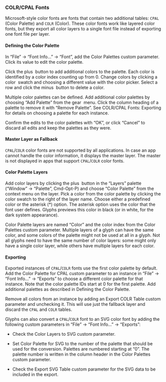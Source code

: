 ### COLR/CPAL Fonts

Microsoft-style color fonts are fonts that contain two additional tables: `CPAL` (Color Palette) and `COLR` (Color).
These color fonts work like layered color fonts, but they export all color layers to a single font file instead of exporting one font file per layer.

#### Defining the Color Palette

In “File” → “Font Info…” → “Font”, add the Color Palettes custom parameter.
Click its value to edit the color palette.

Click the plus  button to add additional colors to the palette.
Each color is identified by a color index counting up from 0.
Change colors by clicking a color  swatch and choosing a different value with the color picker.
Select a row and click the minus  button to delete a color.

Multiple color palettes can be defined.
Add additional color palettes by choosing “Add Palette” from the gear  menu.
Click the column heading of a palette to remove it with “Remove Palette”.
See COLR/CPAL Fonts: Exporting for details on choosing a palette for each instance.

Confirm the edits to the color palettes with “OK”, or click “Cancel” to discard all edits and keep the palettes as they were.

#### Master Layer as Fallback

`CPAL`/`COLR` color fonts are not supported by all applications.
In case an app cannot handle the color information, it displays the master layer.
The master is not displayed in apps that support `CPAL`/`COLR` color fonts.

#### Color Palette Layers

Add color layers by clicking the plus  button in the “Layers” palette (“Window” → “Palette”, Cmd-Opt-P) and choose “Color Palette” from the context menu on the layer.
Pick a color from the color palette by clicking the color swatch to the right of the layer name.
Choose either a predefined color or the asterisk (*) option.
The asterisk option uses the color that the font user defines.
Glyphs previews this color in black (or in white, for the dark system appearance).

Color Palette layers are named “Color” and the color index from the Color Palettes custom parameter.
Multiple layers of a glyph can have the same color, and some colors of the palette might not be used at all in a glyph.
Not all glyphs need to have the same number of color layers: some might only have a single color layer, while others have multiple layers for each color.

#### Exporting

Exported instances of `CPAL`/`COLR` fonts use the first color palette by default.
Add the Color Palette for CPAL custom parameter to an instance in “File” → “Font Info…” → “Exports” to choose a different color palette for that instance.
Note that the color palette IDs start at 0 for the first palette.
Add additional palettes as described in Defining the Color Palette.

Remove all colors from an instance by adding an Export COLR Table custom parameter and unchecking it.
This will use just the fallback layer and discard the `CPAL` and `COLR` tables.

Glyphs can also convert a `CPAL`/`COLR` font to an SVG color font by adding the following custom parameters in “File” → “Font Info…” → “Exports”:

- Check the Color Layers to SVG custom parameter.

- Set Color Palette for SVG to the number of the palette that should be used for the conversion. Palettes are numbered starting at “0”. The palette number is written in the column header in the Color Palettes custom parameter.

- Check the Export SVG Table custom parameter for the SVG data to be included in the export.